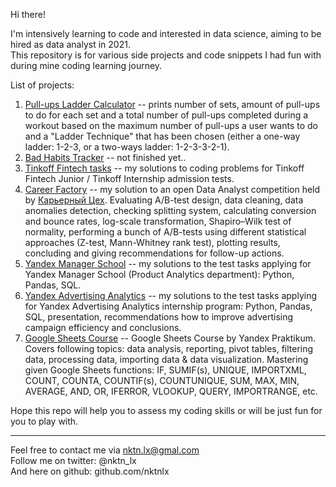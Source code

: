 Hi there!


I'm intensively learning to code and interested in data science, aiming to be hired as data analyst in 2021.  
This repository is for various side projects and code snippets I had fun with during mine coding learning journey.  


List of projects:
1. [Pull-ups Ladder Calculator](https://github.com/nktnlx/side_projects/tree/master/1_pull-ups_ladder) -- prints number of sets, amount of pull-ups to do for each set and a total number of pull-ups completed during a workout based on the maximum number of pull-ups a user wants to do and a "Ladder Technique" that has been chosen (either a one-way ladder: 1-2-3, or a two-ways ladder: 1-2-3-3-2-1).  
2. [Bad Habits Tracker](https://github.com/nktnlx/side_projects) -- not finished yet..
3. [Tinkoff Fintech tasks](https://github.com/nktnlx/side_projects/tree/master/3_tinkoff_fintech_tasks) -- my solutions to coding problems for Tinkoff Fintech Junior / Tinkoff Internship admission tests.  
4. [Career Factory](https://github.com/nktnlx/side_projects/tree/master/4_career_factory) -- my solution to an open Data Analyst competition held by [Карьерный Цех](https://careerfactory.ru/). Evaluating A/B-test design, data cleaning, data anomalies detection, checking splitting system, calculating conversion and bounce rates, log-scale transformation, Shapiro–Wilk test of normality, performing a bunch of A/B-tests using different statistical approaches (Z-test, Mann-Whitney rank test), plotting results, concluding and giving recommendations for follow-up actions.       
5. [Yandex Manager School](https://github.com/nktnlx/side_projects/tree/master/5_ya_manager_school) -- my solutions to the test tasks applying for Yandex Manager School (Product Analytics department): Python, Pandas, SQL.  
6. [Yandex Advertising Analytics](https://github.com/nktnlx/side_projects/tree/master/6_ya_ad_internship) -- my solutions to the test tasks applying for Yandex Advertising Analytics internship program: Python, Pandas, SQL, presentation, recommendations how to improve advertising campaign efficiency and conclusions.  
7. [Google Sheets Course](https://github.com/nktnlx/side_projects/tree/master/7_ya_google_sheets) -- Google Sheets Course by Yandex Praktikum. Covers following topics: data analysis, reporting, pivot tables, filtering data, processing data, importing data & data visualization. Mastering given Google Sheets functions: IF, SUMIF(s), UNIQUE, IMPORTXML, COUNT, COUNTA, COUNTIF(s), COUNTUNIQUE, SUM, MAX, MIN, AVERAGE, AND, OR, IFERROR, VLOOKUP, QUERY, IMPORTRANGE, etc. 




Hope this repo will help you to assess my coding skills or will be just fun for you to play with.  



--------------------------------------------
Feel free to contact me via nktn.lx@gmal.com  
Follow me on twitter: @nktn_lx  
And here on github: github.com/nktnlx  